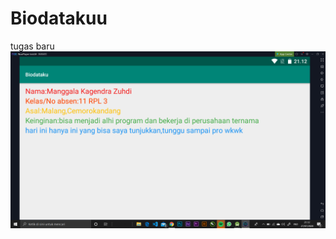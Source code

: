 # Biodatakuu
tugas baru
![alt text](https://github.com/ManggalaKZ/Biodatakuu/blob/master/Screenshot%20(350).png)
